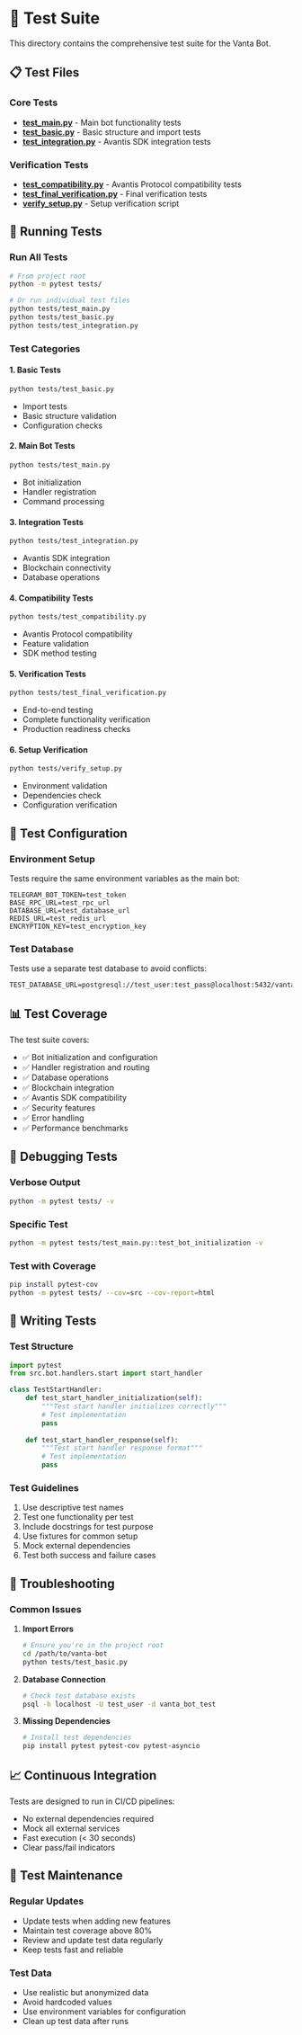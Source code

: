 # 🧪 Test Suite

This directory contains the comprehensive test suite for the Vanta Bot.

## 📋 Test Files

### Core Tests
- **[test_main.py](test_main.py)** - Main bot functionality tests
- **[test_basic.py](test_basic.py)** - Basic structure and import tests
- **[test_integration.py](test_integration.py)** - Avantis SDK integration tests

### Verification Tests
- **[test_compatibility.py](test_compatibility.py)** - Avantis Protocol compatibility tests
- **[test_final_verification.py](test_final_verification.py)** - Final verification tests
- **[verify_setup.py](verify_setup.py)** - Setup verification script

## 🚀 Running Tests

### Run All Tests
```bash
# From project root
python -m pytest tests/

# Or run individual test files
python tests/test_main.py
python tests/test_basic.py
python tests/test_integration.py
```

### Test Categories

#### 1. Basic Tests
```bash
python tests/test_basic.py
```
- Import tests
- Basic structure validation
- Configuration checks

#### 2. Main Bot Tests
```bash
python tests/test_main.py
```
- Bot initialization
- Handler registration
- Command processing

#### 3. Integration Tests
```bash
python tests/test_integration.py
```
- Avantis SDK integration
- Blockchain connectivity
- Database operations

#### 4. Compatibility Tests
```bash
python tests/test_compatibility.py
```
- Avantis Protocol compatibility
- Feature validation
- SDK method testing

#### 5. Verification Tests
```bash
python tests/test_final_verification.py
```
- End-to-end testing
- Complete functionality verification
- Production readiness checks

#### 6. Setup Verification
```bash
python tests/verify_setup.py
```
- Environment validation
- Dependencies check
- Configuration verification

## 🔧 Test Configuration

### Environment Setup
Tests require the same environment variables as the main bot:
```env
TELEGRAM_BOT_TOKEN=test_token
BASE_RPC_URL=test_rpc_url
DATABASE_URL=test_database_url
REDIS_URL=test_redis_url
ENCRYPTION_KEY=test_encryption_key
```

### Test Database
Tests use a separate test database to avoid conflicts:
```env
TEST_DATABASE_URL=postgresql://test_user:test_pass@localhost:5432/vanta_bot_test
```

## 📊 Test Coverage

The test suite covers:
- ✅ Bot initialization and configuration
- ✅ Handler registration and routing
- ✅ Database operations
- ✅ Blockchain integration
- ✅ Avantis SDK compatibility
- ✅ Security features
- ✅ Error handling
- ✅ Performance benchmarks

## 🐛 Debugging Tests

### Verbose Output
```bash
python -m pytest tests/ -v
```

### Specific Test
```bash
python -m pytest tests/test_main.py::test_bot_initialization -v
```

### Test with Coverage
```bash
pip install pytest-cov
python -m pytest tests/ --cov=src --cov-report=html
```

## 📝 Writing Tests

### Test Structure
```python
import pytest
from src.bot.handlers.start import start_handler

class TestStartHandler:
    def test_start_handler_initialization(self):
        """Test start handler initializes correctly"""
        # Test implementation
        pass
    
    def test_start_handler_response(self):
        """Test start handler response format"""
        # Test implementation
        pass
```

### Test Guidelines
1. Use descriptive test names
2. Test one functionality per test
3. Include docstrings for test purpose
4. Use fixtures for common setup
5. Mock external dependencies
6. Test both success and failure cases

## 🚨 Troubleshooting

### Common Issues

1. **Import Errors**
   ```bash
   # Ensure you're in the project root
   cd /path/to/vanta-bot
   python tests/test_basic.py
   ```

2. **Database Connection**
   ```bash
   # Check test database exists
   psql -h localhost -U test_user -d vanta_bot_test
   ```

3. **Missing Dependencies**
   ```bash
   # Install test dependencies
   pip install pytest pytest-cov pytest-asyncio
   ```

## 📈 Continuous Integration

Tests are designed to run in CI/CD pipelines:
- No external dependencies required
- Mock all external services
- Fast execution (< 30 seconds)
- Clear pass/fail indicators

## 🔄 Test Maintenance

### Regular Updates
- Update tests when adding new features
- Maintain test coverage above 80%
- Review and update test data regularly
- Keep tests fast and reliable

### Test Data
- Use realistic but anonymized data
- Avoid hardcoded values
- Use environment variables for configuration
- Clean up test data after runs
